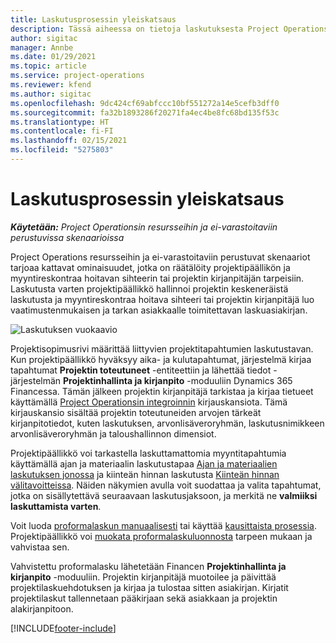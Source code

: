 ```yaml
---
title: Laskutusprosessin yleiskatsaus
description: Tässä aiheessa on tietoja laskutuksesta Project Operationsissa resurssi-/ei-varastoitavissa skenaarioissa.
author: sigitac
manager: Annbe
ms.date: 01/29/2021
ms.topic: article
ms.service: project-operations
ms.reviewer: kfend
ms.author: sigitac
ms.openlocfilehash: 9dc424cf69abfccc10bf551272a14e5cefb3dff0
ms.sourcegitcommit: fa32b1893286f20271fa4ec4be8fc68bd135f53c
ms.translationtype: HT
ms.contentlocale: fi-FI
ms.lasthandoff: 02/15/2021
ms.locfileid: "5275803"
---
```

# <a name="invoicing-process-overview"></a>Laskutusprosessin yleiskatsaus

_**Käytetään:** Project Operationsin resursseihin ja ei-varastoitaviin perustuvissa skenaarioissa_

Project Operations resursseihin ja ei-varastoitaviin perustuvat skenaariot tarjoaa kattavat ominaisuudet, jotka on räätälöity projektipäällikön ja myyntireskontraa hoitavan sihteerin tai projektin kirjanpitäjän tarpeisiin. Laskutusta varten projektipäällikkö hallinnoi projektin keskeneräistä laskutusta ja myyntireskontraa hoitava sihteeri tai projektin kirjanpitäjä luo vaatimustenmukaisen ja tarkan asiakkaalle toimitettavan laskuasiakirjan.

![Laskutuksen vuokaavio](./media/invoicing-flow.png)

Projektisopimusrivi määrittää liittyvien projektitapahtumien laskutustavan. Kun projektipäällikkö hyväksyy aika- ja kulutapahtumat, järjestelmä kirjaa tapahtumat **Projektin toteutuneet** -entiteettiin ja lähettää tiedot -järjestelmän **Projektinhallinta ja kirjanpito** -moduuliin Dynamics 365 Financessa. Tämän jälkeen projektin kirjanpitäjä tarkistaa ja kirjaa tietueet käyttämällä [Project Operationsin integroinnin](../project-accounting/project-operations-integration-journal.md) kirjauskansiota. Tämä kirjauskansio sisältää projektin toteutuneiden arvojen tärkeät kirjanpitotiedot, kuten laskutuksen, arvonlisäveroryhmän, laskutusnimikkeen arvonlisäveroryhmän ja taloushallinnon dimensiot.

Projektipäällikkö voi tarkastella laskuttamattomia myyntitapahtumia käyttämällä ajan ja materiaalin laskutustapaa [Ajan ja materiaalien laskutuksen jonossa](../proforma-invoicing/manage-billing-backlog.md#time-and-material-billing-backlog) ja kiinteän hinnan laskutusta [Kiinteän hinnan välitavoitteissa](../proforma-invoicing/manage-billing-backlog.md#fixed-price-milestones). Näiden näkymien avulla voit suodattaa ja valita tapahtumat, jotka on sisällytettävä seuraavaan laskutusjaksoon, ja merkitä ne **valmiiksi laskuttamista varten**.

Voit luoda [proformalaskun manuaalisesti](../proforma-invoicing/create-manual-proforma-invoice.md) tai käyttää [kausittaista prosessia](../proforma-invoicing/configure-automated-invoice-creation.md). Projektipäällikkö voi [muokata proformalaskuluonnosta](../proforma-invoicing/manage-proforma-invoice.md) tarpeen mukaan ja vahvistaa sen.

Vahvistettu proformalasku lähetetään Financen **Projektinhallinta ja kirjanpito** -moduuliin. Projektin kirjanpitäjä muotoilee ja päivittää projektilaskuehdotuksen ja kirjaa ja tulostaa sitten asiakirjan. Kirjatit projektilaskut tallennetaan pääkirjaan sekä asiakkaan ja projektin alakirjanpitoon.


[!INCLUDE[footer-include](../includes/footer-banner.md)]